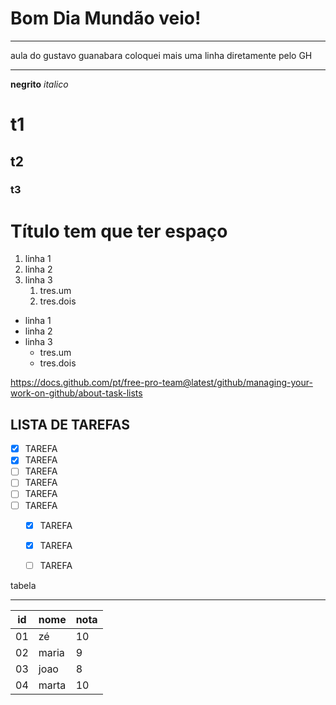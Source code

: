 # Bom Dia Mundão veio!
---

aula do gustavo guanabara
coloquei mais uma linha diretamente pelo GH
***

**negrito** 
*italico*
# t1
## t2
### t3

# Título tem que ter espaço

1. linha 1
1. linha 2
1. linha 3
   1. tres.um
   1. tres.dois


* linha 1
* linha 2
* linha 3
   * tres.um
   * tres.dois


https://docs.github.com/pt/free-pro-team@latest/github/managing-your-work-on-github/about-task-lists

**LISTA DE TAREFAS**
---
- [X] TAREFA
- [X] TAREFA
- [ ] TAREFA
- [ ] TAREFA
- [ ] TAREFA
- [ ] TAREFA
   - [X] TAREFA
   - [X] TAREFA
   - [ ] TAREFA


tabela
***
id|nome|nota
---|---|---
01|zé|10
02|maria|9
03|joao|8
04|marta|10
